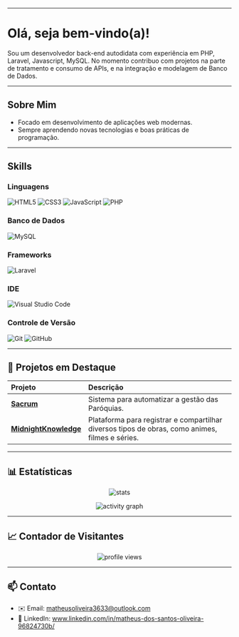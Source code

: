 <!-- Banner -->
---

#  Olá, seja bem-vindo(a)!

Sou um desenvolvedor back-end autodidata com experiência em PHP, Laravel, Javascript, MySQL. No momento contribuo com projetos na parte de tratamento e consumo de APIs, e na integração e modelagem de Banco de Dados.

---

## Sobre Mim

- Focado em desenvolvimento de aplicações web modernas.
- Sempre aprendendo novas tecnologias e boas práticas de programação.

---

## Skills

### Linguagens
![HTML5](https://img.shields.io/badge/HTML5-E34F26?style=for-the-badge&logo=html5&logoColor=white)
![CSS3](https://img.shields.io/badge/CSS3-1572B6?style=for-the-badge&logo=css3&logoColor=white)
![JavaScript](https://img.shields.io/badge/JavaScript-F7DF1E?style=for-the-badge&logo=javascript&logoColor=black)
![PHP](https://img.shields.io/badge/PHP-777BB4?style=for-the-badge&logo=php&logoColor=white)

### Banco de Dados
![MySQL](https://img.shields.io/badge/MySQL-4479A1?style=for-the-badge&logo=mysql&logoColor=white)

### Frameworks
![Laravel](https://img.shields.io/badge/Laravel-FF2D20?style=for-the-badge&logo=laravel&logoColor=white)

### IDE
![Visual Studio Code](https://img.shields.io/badge/VS_Code-007ACC?style=for-the-badge&logo=visualstudiocode&logoColor=white)

### Controle de Versão
![Git](https://img.shields.io/badge/Git-F05032?style=for-the-badge&logo=git&logoColor=white)
![GitHub](https://img.shields.io/badge/GitHub-181717?style=for-the-badge&logo=github&logoColor=white)

---

## 🌟 Projetos em Destaque

| Projeto | Descrição |
| :--- | :--- |
| **[Sacrum](https://github.com/Oliih/Sacrum)** | Sistema para automatizar a gestão das Paróquias. |
| **[MidnightKnowledge](https://github.com/kaue-f/MidnightKnowledge)** | Plataforma para registrar e compartilhar diversos tipos de obras, como animes, filmes e séries. |

---

## 📊 Estatísticas

<p align="center">
  <img src="https://github-readme-stats.vercel.app/api?username=MatheusOliveira3633&show_icons=true&theme=tokyonight" alt="stats" />
</p>

<p align="center">
  <img src="https://github-readme-activity-graph.vercel.app/graph?username=MatheusOliveira3633&theme=tokyonight" alt="activity graph" />
</p>

---

## 📈 Contador de Visitantes

<p align="center">
  <img src="https://komarev.com/ghpvc/?username=MatheusOliveira3633&color=0d6efd&style=flat-square" alt="profile views" />
</p>

---

## 📫 Contato

- ✉️ Email: matheusoliveira3633@outlook.com
- 💼 LinkedIn: www.linkedin.com/in/matheus-dos-santos-oliveira-96824730b/
